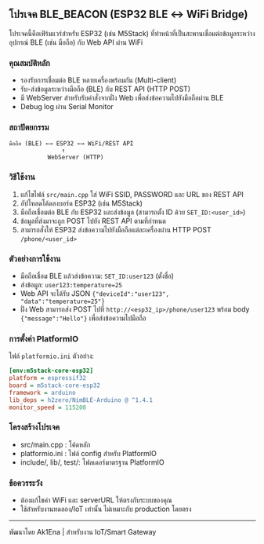 ## โปรเจค BLE_BEACON (ESP32 BLE ↔ WiFi Bridge)

โปรเจคนี้คือเฟิร์มแวร์สำหรับ ESP32 (เช่น M5Stack) ที่ทำหน้าที่เป็นสะพานเชื่อมต่อข้อมูลระหว่างอุปกรณ์ BLE (เช่น มือถือ) กับ Web API ผ่าน WiFi

### คุณสมบัติหลัก
- รองรับการเชื่อมต่อ BLE หลายเครื่องพร้อมกัน (Multi-client)
- รับ-ส่งข้อมูลระหว่างมือถือ (BLE) กับ REST API (HTTP POST)
- มี WebServer สำหรับรับคำสั่งจากฝั่ง Web เพื่อส่งข้อความไปยังมือถือผ่าน BLE
- Debug log ผ่าน Serial Monitor

### สถาปัตยกรรม

```
มือถือ (BLE) ←→ ESP32 ←→ WiFi/REST API
			   ↑
		   WebServer (HTTP)
```

### วิธีใช้งาน
1. แก้ไขไฟล์ `src/main.cpp` ใส่ WiFi SSID, PASSWORD และ URL ของ REST API
2. อัปโหลดโค้ดลงบอร์ด ESP32 (เช่น M5Stack)
3. มือถือเชื่อมต่อ BLE กับ ESP32 และส่งข้อมูล (สามารถตั้ง ID ด้วย `SET_ID:<user_id>`)
4. ข้อมูลที่ส่งมาจะถูก POST ไปยัง REST API ตามที่กำหนด
5. สามารถสั่งให้ ESP32 ส่งข้อความไปยังมือถือแต่ละเครื่องผ่าน HTTP POST `/phone/<user_id>`

### ตัวอย่างการใช้งาน
- มือถือเชื่อม BLE แล้วส่งข้อความ: `SET_ID:user123` (ตั้งชื่อ)
- ส่งข้อมูล: `user123:temperature=25`
- Web API จะได้รับ JSON `{"deviceId":"user123", "data":"temperature=25"}`
- ฝั่ง Web สามารถส่ง POST ไปที่ `http://<esp32_ip>/phone/user123` พร้อม body `{"message":"Hello"}` เพื่อส่งข้อความไปมือถือ

### การตั้งค่า PlatformIO
ไฟล์ `platformio.ini` ตัวอย่าง:
```ini
[env:m5stack-core-esp32]
platform = espressif32
board = m5stack-core-esp32
framework = arduino
lib_deps = h2zero/NimBLE-Arduino @ ^1.4.1
monitor_speed = 115200
```

### โครงสร้างโปรเจค
- src/main.cpp         : โค้ดหลัก
- platformio.ini       : ไฟล์ config สำหรับ PlatformIO
- include/, lib/, test/: โฟลเดอร์มาตรฐาน PlatformIO

### ข้อควรระวัง
- ต้องแก้ไขค่า WiFi และ serverURL ให้ตรงกับระบบของคุณ
- ใช้สำหรับงานทดลอง/IoT เท่านั้น ไม่เหมาะกับ production โดยตรง

---
พัฒนาโดย Ak1Ena | สำหรับงาน IoT/Smart Gateway
